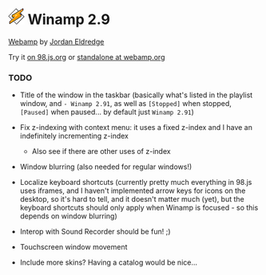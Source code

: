 
# ![](../../images/icons/winamp2-32x32.png) Winamp 2.9

[Webamp](https://github.com/captbaritone/webamp) by [Jordan Eldredge](https://jordaneldredge.com/)

Try it [on 98.js.org](https://98.js.org/) or [standalone at webamp.org](https://webamp.org/)


### TODO

* Title of the window in the taskbar (basically what's listed in the playlist window, and `- Winamp 2.91`, as well as `[Stopped]` when stopped, `[Paused]` when paused... by default just `Winamp 2.91`)

* Fix z-indexing with context menu: it uses a fixed z-index and I have an indefinitely incrementing z-index
	* Also see if there are other uses of z-index

* Window blurring (also needed for regular windows!)

* Localize keyboard shortcuts (currently pretty much everything in 98.js uses iframes, and I haven't implemented arrow keys for icons on the desktop, so it's hard to tell, and it doesn't matter much (yet), but the keyboard shortcuts should only apply when Winamp is focused - so this depends on window blurring)

* Interop with Sound Recorder should be fun! ;)

* Touchscreen window movement

* Include more skins? Having a catalog would be nice...
